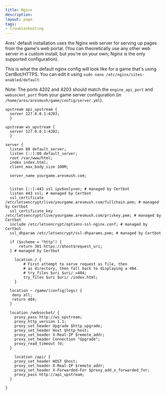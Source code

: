 ```yaml
---
title: Nginx
description: 
layout: page
tags:
- troubleshooting
---
```


Ares' default installation uses the Nginx web server for serving up pages from the game's web portal. (You can theoretically use any other web server in a custom install, but you're on your own; Nginx is the only supported configuration).

This is what the default nginx config will look like for a game that's using CertBot/HTTPS. You can edit it using `sudo nano /etc/nginx/sites-enabled/default`.

Note: The ports 4202 and 4203 should match the `engine_api_port` and `websocket_port` from your game server configuration (in `/home/ares/aresmush/game/config/server.yml`).

```
upstream api_upstream {
  server 127.0.0.1:4203;
  }

upstream ws_upstream {
  server 127.0.0.1:4202;
  }

server {
  listen 80 default_server;
  listen [::]:80 default_server;
  root /var/www/html;
  index index.html;
  client_max_body_size 100M;

  server_name yourgame.aresmush.com;


  listen [::]:443 ssl ipv6only=on; # managed by Certbot
  listen 443 ssl; # managed by Certbot
  ssl_certificate /etc/letsencrypt/live/yourgame.aresmush.com/fullchain.pem; # managed by Certbot
  ssl_certificate_key /etc/letsencrypt/live/yourgame.aresmush.com/privkey.pem; # managed by Certbot
  include /etc/letsencrypt/options-ssl-nginx.conf; # managed by Certbot
  ssl_dhparam /etc/letsencrypt/ssl-dhparams.pem; # managed by Certbot

  if ($scheme = "http") {
      return 301 https://$host$request_uri;
  } # managed by Certbot

    location / {
        # First attempt to serve request as file, then
        # as directory, then fall back to displaying a 404.
        # try_files $uri $uri/ =404;
        try_files $uri $uri/ /index.html;
    }

  location ~ /game/(config|logs) {
   deny all;
   return 404;
  }
       
  location /websocket/ {
    proxy_pass http://ws_upstream;
    proxy_http_version 1.1;
    proxy_set_header Upgrade $http_upgrade;
    proxy_set_header Host $http_host;
    proxy_set_header X-Real-IP $remote_addr;
    proxy_set_header Connection "Upgrade";
    proxy_read_timeout 7d;
  }
            
    location /api/ {
    proxy_set_header HOST $host;
    proxy_set_header X-Real-IP $remote_addr;
    proxy_set_header X-Forwarded-For $proxy_add_x_forwarded_for;
    proxy_pass http://api_upstream;
  }
    
}
```


